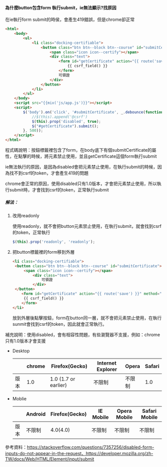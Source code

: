 #### 為什麼button包含form 執行submit，ie無法顯示?找原因

在ie執行form submit的時侯，會產生419錯誤，但是chrome卻正常

```html
<html>
    <body>
        <ul>
            <li class="docking-certifiable">
                <button class="btn btn--block btn--course" id="submitCertificate">
                    <span class="icon icon--certify"></span>
                    <div class="text">
                        <form id="getCertificate" action="{{ route('save') }}" method="POST">
                            {{ csrf_field() }}
                        </form>
                        可領證
                    </div>
                </button>
            </li>
        </ul>
    </body>
    <script src="{{mix('js/app.js')}}"></script>
    <script>
        $('body').on('click', '#submitCertificate', _.debounce(function () {
            //$(this).append('@csrf')
            $(this).prop('disabled', true);
            $("#getCertificate").submit();
        }, 500));
    </script>
</html>
```

程式碼說明：按鈕標籤裡包含了form，在body底下有個submitCertificate的屬性，在點擊的時候，將元素禁止使用，並且getCertificate這個form執行submit

ie無法執行的原因，是因為disabled會把元素禁止使用，在執行submit的時候，因為找不到csrf的token，才會產生419的問題

chrome會正常的原因，使用disabled只有1.0版本，才會把元素禁止使用，所以執行submit時，才會找到csrf的token，正常執行submit

##### 解法：

1. 改用readonly

   使用readonly，就不會把button元素禁止使用，在執行submit，就會找到csrf的token，正常執行

   ```javascript
   $(this).prop('readonly', 'readonly');
   ```

2. 把button標籤裡的form移到外層

   ```html
   <li class="docking-certifiable">
   	<button class="btn btn--block btn--course" id="submitCertificate">
   		<span class="icon icon--certify"></span>
   			<div class="text">
   				可領證
   			</div>
   	</button>
       <form id="getCertificate" action="{{ route('save') }}" method="POST">
       	{{ csrf_field() }}
       </form>
   </li>
   ```

   放到外層後點擊按鈕，form在button同一層，就不會把元素禁止使用，在執行sunmit會找到csrf的token，因此就會正常執行。

補充說明：使用disabled，會有相容性問題，有些瀏覽器不支援，例如：chrome只有1.0版本才會支援

- Desktop

  |      | chrome | Firefox(Gecko)       | Internet Explorer | Opera  | Safari |
  | ---- | ------ | -------------------- | ----------------- | ------ | ------ |
  | 版本 | 1.0    | 1.0 (1.7 or earlier) | 不限制            | 不限制 | 1.0    |

- Moblie

  |      | Android | Firefox(Gecko) | IE Mobile | Opera Mobile | Safari Mobile |
  | ---- | ------- | -------------- | --------- | ------------ | ------------- |
  | 版本 | 不限制  | 4.0(4.0)       | 不限制    | 不限制       | 不限制        |

參考資料：https://stackoverflow.com/questions/7357256/disabled-form-inputs-do-not-appear-in-the-request、https://developer.mozilla.org/zh-TW/docs/Web/HTML/Element/input/submit